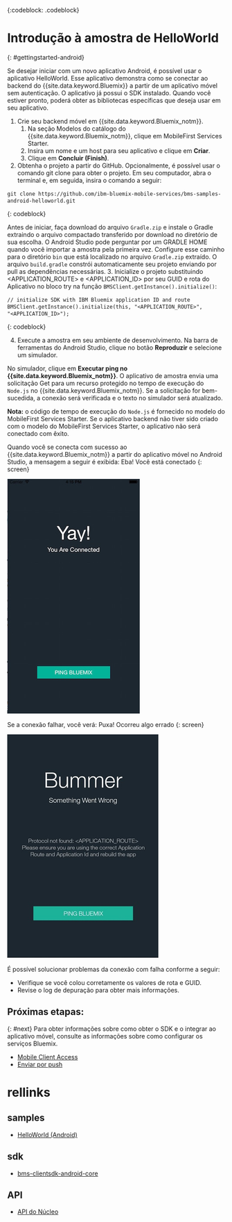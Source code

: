 <!-- Attribute definitions -->
{:codeblock: .codeblock}

# Introdução à amostra de HelloWorld
{: #gettingstarted-android}

Se desejar iniciar com um novo aplicativo Android, é possível usar o aplicativo HelloWorld. Esse aplicativo demonstra como se conectar ao backend do {{site.data.keyword.Bluemix}} a partir de um aplicativo móvel sem autenticação. O aplicativo já possui o SDK instalado. Quando você estiver pronto, poderá obter as bibliotecas específicas que deseja usar em seu aplicativo.

1. Crie seu backend móvel em {{site.data.keyword.Bluemix_notm}}.
    1. Na seção Modelos do catálogo do {{site.data.keyword.Bluemix_notm}}, clique em MobileFirst Services Starter.
    2. Insira um nome e um host para seu aplicativo e clique em **Criar**.
    3. Clique em **Concluir (Finish)**.
2. Obtenha o projeto a partir do GitHub. Opcionalmente, é possível usar o comando git clone para obter o projeto. Em seu
computador, abra o terminal e, em seguida, insira o comando a seguir:
```
git clone https://github.com/ibm-bluemix-mobile-services/bms-samples-android-helloworld.git
```
{: codeblock}

Antes de iniciar, faça download do arquivo `Gradle.zip` e instale o Gradle extraindo o arquivo compactado transferido por download no diretório de sua escolha. O Android Studio pode perguntar por um GRADLE HOME quando você importar a amostra pela primeira vez. Configure esse caminho para o diretório `bin` que está localizado no arquivo `Gradle.zip` extraído. O arquivo `build.gradle`
constrói automaticamente seu projeto enviando por pull as dependências
necessárias.
3. Inicialize o projeto substituindo &lt;APPLICATION_ROUTE&gt; e &lt;APPLICATION_ID&gt; por seu GUID e rota do Aplicativo no bloco try na função `BMSClient.getInstance().initialize()`:
```
// initialize SDK with IBM Bluemix application ID and route
BMSClient.getInstance().initialize(this, "<APPLICATION_ROUTE>",
"<APPLICATION_ID>");
```
{: codeblock}

4. Execute a amostra em seu ambiente de desenvolvimento.
Na barra de ferramentas do Android Studio, clique no botão **Reproduzir** e selecione um simulador.

  No simulador, clique em **Executar ping no
                {{site.data.keyword.Bluemix_notm}}**. O aplicativo de amostra envia uma solicitação Get para um recurso protegido no tempo de execução do `Node.js` no {{site.data.keyword.Bluemix_notm}}. Se a
solicitação for bem-sucedida, a conexão será verificada e o texto no
simulador será atualizado.

  **Nota:** o código de tempo de execução do `Node.js` é fornecido no modelo do MobileFirst Services Starter. Se o aplicativo backend não tiver sido criado com o modelo do MobileFirst Services Starter, o aplicativo não será conectado com êxito.

  Quando você se conecta com sucesso ao {{site.data.keyword.Bluemix_notm}} a partir do aplicativo móvel no Android Studio, a mensagem a seguir é exibida:
  Eba! Você está conectado
  {: screen}

  ![Aplicativo Hello World conectado com sucesso ao {{site.data.keyword.Bluemix_notm}}](images/yayconnected.jpg "Figura 1. Aplicativo Hello World conectado com sucesso ao Bluemix")

  Se a conexão falhar, você verá:
  Puxa! Ocorreu algo errado
  {: screen}

  ![Aplicativo Hello World não conectado ao Bluemix](images/bummer_android.jpg "Figura 2. Aplicativo Hello World não conectado ao Bluemix")

  É possível solucionar problemas da conexão com falha conforme a seguir:
   * Verifique se você colou corretamente os valores de
rota e GUID.
   * Revise o log de depuração para obter mais informações.

## Próximas etapas:
{: #next}
Para obter informações sobre como obter o SDK e o integrar ao aplicativo móvel, consulte as informações sobre como configurar os serviços Bluemix.
   * [Mobile Client Access](../../services/mobileaccess/index.html)
   * [Enviar por push](../../services/mobilepush/index.html)

# rellinks

## samples
   * [HelloWorld (Android)](https://github.com/ibm-bluemix-mobile-services/bms-samples-android-helloworld)

## sdk
   * [bms-clientsdk-android-core](https://github.com/ibm-bluemix-mobile-services/bms-clientsdk-android-core)

## API
   * [API do Núcleo](https://www.{DomainName}/docs/api/content/api/mobilefirst/android/core-api-doc/overview-summary.html)
